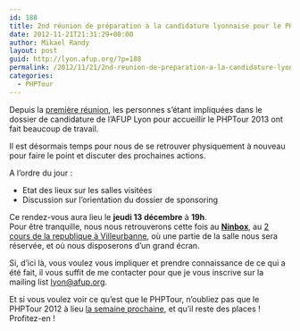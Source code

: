 ```yaml
---
id: 188
title: 2nd réunion de préparation à la candidature lyonnaise pour le PHPTour 2013
date: 2012-11-21T21:31:29+00:00
author: Mikael Randy
layout: post
guid: http://lyon.afup.org/?p=188
permalink: /2012/11/21/2nd-reunion-de-preparation-a-la-candidature-lyonnaise-pour-le-phptour-2013/
categories:
  - PHPTour
---
```

Depuis la [première réunion](http://lyon.afup.org/2012/10/02/candidature-lyonnaise-au-phptour-2013/), les personnes s&rsquo;étant impliquées dans le dossier de candidature de l&rsquo;AFUP Lyon pour accueillir le PHPTour 2013 ont fait beaucoup de travail.

Il est désormais temps pour nous de se retrouver physiquement à nouveau pour faire le point et discuter des prochaines actions.

A l&rsquo;ordre du jour :

  * Etat des lieux sur les salles visitées
  * Discussion sur l&rsquo;orientation du dossier de sponsoring

Ce rendez-vous aura lieu le **jeudi 13 décembre** à **19h**.  
Pour être tranquille, nous nous retrouverons cette fois au **[Ninbox](http://ninbox.fr/ "Ninbox")**, au [2 cours de la republique à Villeurbanne](https://maps.google.fr/maps?hl=fr&q=2+cours+de+la+republique+villeurbanne&ie=UTF-8&hq=&hnear=0x47f4ea82a81f204d:0x1308ab2ac692b0a0,2+Cours+de+la+R%C3%A9publique,+69100+Villeurbanne&gl=fr&ei=YVFmT-HVJsLO8QPf_NHtBw&oi=geocode_result&ved=0CCEQ8gEwAA "Google Maps Ninbox"), où une partie de la salle nous sera réservée, et où nous disposerons d&rsquo;un grand écran.

Si, d&rsquo;ici là, vous voulez vous impliquer et prendre connaissance de ce qui a été fait, il vous suffit de me contacter pour que je vous inscrive sur la mailing list lyon@afup.org.

Et si vous voulez voir ce qu&rsquo;est que le PHPTour, n&rsquo;oubliez pas que le PHPTour 2012 à lieu [la semaine prochaine](http://afup.org/pages/phptournantes2012/ "PHPTour Nantes 2012"), et qu&rsquo;il reste des places ! Profitez-en !